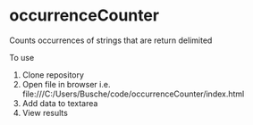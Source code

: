 # occurrenceCounter
Counts occurrences of strings that are return delimited

To use
1. Clone repository
2. Open file in browser i.e. file:///C:/Users/Busche/code/occurrenceCounter/index.html
3. Add data to textarea
4. View results